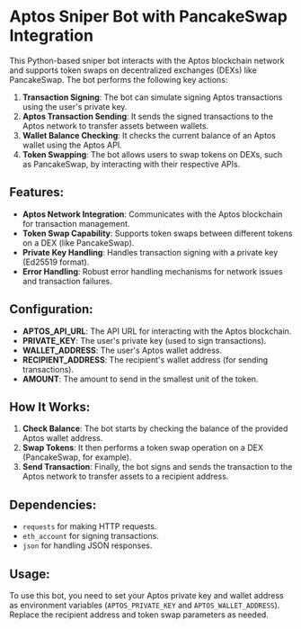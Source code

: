 # Aptos Sniper Bot with PancakeSwap Integration

This Python-based sniper bot interacts with the Aptos blockchain network and supports token swaps on decentralized exchanges (DEXs) like PancakeSwap. The bot performs the following key actions:

1. **Transaction Signing**: The bot can simulate signing Aptos transactions using the user's private key.
2. **Aptos Transaction Sending**: It sends the signed transactions to the Aptos network to transfer assets between wallets.
3. **Wallet Balance Checking**: It checks the current balance of an Aptos wallet using the Aptos API.
4. **Token Swapping**: The bot allows users to swap tokens on DEXs, such as PancakeSwap, by interacting with their respective APIs.

## Features:

- **Aptos Network Integration**: Communicates with the Aptos blockchain for transaction management.
- **Token Swap Capability**: Supports token swaps between different tokens on a DEX (like PancakeSwap).
- **Private Key Handling**: Handles transaction signing with a private key (Ed25519 format).
- **Error Handling**: Robust error handling mechanisms for network issues and transaction failures.

## Configuration:

- **APTOS_API_URL**: The API URL for interacting with the Aptos blockchain.
- **PRIVATE_KEY**: The user's private key (used to sign transactions).
- **WALLET_ADDRESS**: The user's Aptos wallet address.
- **RECIPIENT_ADDRESS**: The recipient's wallet address (for sending transactions).
- **AMOUNT**: The amount to send in the smallest unit of the token.

## How It Works:

1. **Check Balance**: The bot starts by checking the balance of the provided Aptos wallet address.
2. **Swap Tokens**: It then performs a token swap operation on a DEX (PancakeSwap, for example).
3. **Send Transaction**: Finally, the bot signs and sends the transaction to the Aptos network to transfer assets to a recipient address.

## Dependencies:

- `requests` for making HTTP requests.
- `eth_account` for signing transactions.
- `json` for handling JSON responses.

## Usage:

To use this bot, you need to set your Aptos private key and wallet address as environment variables (`APTOS_PRIVATE_KEY` and `APTOS_WALLET_ADDRESS`). Replace the recipient address and token swap parameters as needed.
